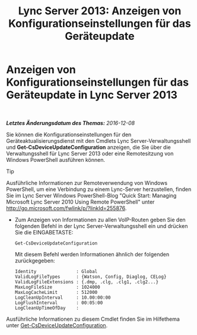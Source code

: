 ﻿---
title: 'Lync Server 2013: Anzeigen von Konfigurationseinstellungen für das Geräteupdate'
TOCTitle: Anzeigen von Konfigurationseinstellungen für das Geräteupdate
ms:assetid: aa6a70a9-bd77-4606-b797-ea6a3bab9cf2
ms:mtpsurl: https://technet.microsoft.com/de-de/library/JJ994059(v=OCS.15)
ms:contentKeyID: 52056433
ms.date: 12/10/2016
mtps_version: v=OCS.15
ms.translationtype: HT
---

# Anzeigen von Konfigurationseinstellungen für das Geräteupdate in Lync Server 2013

 

_**Letztes Änderungsdatum des Themas:** 2016-12-08_

Sie können die Konfigurationseinstellungen für den Geräteaktualisierungsdienst mit den Cmdlets Lync Server-Verwaltungsshell und **Get-CsDeviceUpdateConfiguration** anzeigen, die Sie über die Verwaltungsshell für Lync Server 2013 oder eine Remotesitzung von Windows PowerShell ausführen können.


> [!TIP]
> Ausführliche Informationen zur Remoteverwendung von Windows PowerShell, um eine Verbindung zu einem Lync-Server herzustellen, finden Sie im Lync Server&nbsp;Windows PowerShell-Blog "Quick Start: Managing Microsoft Lync Server 2010 Using Remote PowerShell" unter <A href="http://go.microsoft.com/fwlink/p/?linkid=255876">http://go.microsoft.com/fwlink/p/?linkId=255876</A>.





  - Zum Anzeigen von Informationen zu allen VoIP-Routen geben Sie den folgenden Befehl in der Lync Server-Verwaltungsshell ein und drücken Sie die EINGABETASTE:
    
        Get-CsDeviceUpdateConfiguration
    
    Mit diesem Befehl werden Informationen ähnlich der folgenden zurückgegeben:
    
        Identity               : Global
        ValidLogFileTypes      : {Watson, Config, Diaglog, CELog}
        ValidLogFileExtensions : {.dmp, .clg, .clg1, .clg2...}
        MaxLogFileSize         : 1024000
        MaxLogCacheLimit       : 512000
        LogCleanUpInterval     : 10.00:00:00
        LogFlushInterval       : 00:05:00
        LogCleanUpTimeOfDay    :

Ausführliche Informationen zu diesem Cmdlet finden Sie im Hilfethema unter [Get-CsDeviceUpdateConfiguration](get-csdeviceupdateconfiguration.md).

